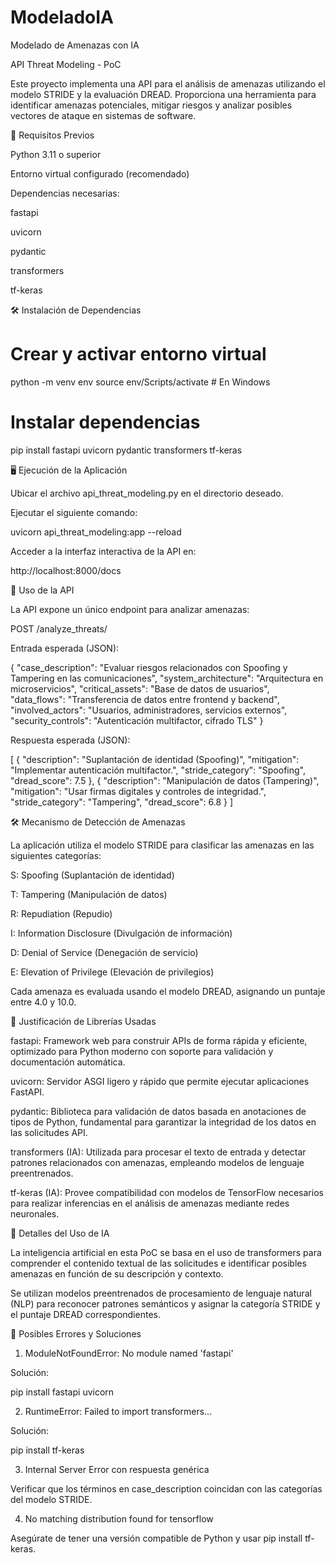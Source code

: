 # ModeladoIA
Modelado de Amenazas con IA

API Threat Modeling - PoC

Este proyecto implementa una API para el análisis de amenazas utilizando el modelo STRIDE y la evaluación DREAD. Proporciona una herramienta para identificar amenazas potenciales, mitigar riesgos y analizar posibles vectores de ataque en sistemas de software.

🚀 Requisitos Previos

Python 3.11 o superior

Entorno virtual configurado (recomendado)

Dependencias necesarias:

fastapi

uvicorn

pydantic

transformers

tf-keras

🛠️ Instalación de Dependencias

# Crear y activar entorno virtual
python -m venv env
source env/Scripts/activate  # En Windows

# Instalar dependencias
pip install fastapi uvicorn pydantic transformers tf-keras

🖥️ Ejecución de la Aplicación

Ubicar el archivo api_threat_modeling.py en el directorio deseado.

Ejecutar el siguiente comando:

uvicorn api_threat_modeling:app --reload

Acceder a la interfaz interactiva de la API en:

http://localhost:8000/docs

🧪 Uso de la API

La API expone un único endpoint para analizar amenazas:

POST /analyze_threats/

Entrada esperada (JSON):

{
  "case_description": "Evaluar riesgos relacionados con Spoofing y Tampering en las comunicaciones",
  "system_architecture": "Arquitectura en microservicios",
  "critical_assets": "Base de datos de usuarios",
  "data_flows": "Transferencia de datos entre frontend y backend",
  "involved_actors": "Usuarios, administradores, servicios externos",
  "security_controls": "Autenticación multifactor, cifrado TLS"
}

Respuesta esperada (JSON):

[
  {
    "description": "Suplantación de identidad (Spoofing)",
    "mitigation": "Implementar autenticación multifactor.",
    "stride_category": "Spoofing",
    "dread_score": 7.5
  },
  {
    "description": "Manipulación de datos (Tampering)",
    "mitigation": "Usar firmas digitales y controles de integridad.",
    "stride_category": "Tampering",
    "dread_score": 6.8
  }
]

🛠️ Mecanismo de Detección de Amenazas

La aplicación utiliza el modelo STRIDE para clasificar las amenazas en las siguientes categorías:

S: Spoofing (Suplantación de identidad)

T: Tampering (Manipulación de datos)

R: Repudiation (Repudio)

I: Information Disclosure (Divulgación de información)

D: Denial of Service (Denegación de servicio)

E: Elevation of Privilege (Elevación de privilegios)

Cada amenaza es evaluada usando el modelo DREAD, asignando un puntaje entre 4.0 y 10.0.

🧩 Justificación de Librerías Usadas

fastapi: Framework web para construir APIs de forma rápida y eficiente, optimizado para Python moderno con soporte para validación y documentación automática.

uvicorn: Servidor ASGI ligero y rápido que permite ejecutar aplicaciones FastAPI.

pydantic: Biblioteca para validación de datos basada en anotaciones de tipos de Python, fundamental para garantizar la integridad de los datos en las solicitudes API.

transformers (IA): Utilizada para procesar el texto de entrada y detectar patrones relacionados con amenazas, empleando modelos de lenguaje preentrenados.

tf-keras (IA): Provee compatibilidad con modelos de TensorFlow necesarios para realizar inferencias en el análisis de amenazas mediante redes neuronales.

📘 Detalles del Uso de IA

La inteligencia artificial en esta PoC se basa en el uso de transformers para comprender el contenido textual de las solicitudes e identificar posibles amenazas en función de su descripción y contexto.

Se utilizan modelos preentrenados de procesamiento de lenguaje natural (NLP) para reconocer patrones semánticos y asignar la categoría STRIDE y el puntaje DREAD correspondientes.


🛑 Posibles Errores y Soluciones

1. ModuleNotFoundError: No module named 'fastapi'

Solución:

pip install fastapi uvicorn

2. RuntimeError: Failed to import transformers...

Solución:

pip install tf-keras

3. Internal Server Error con respuesta genérica

Verificar que los términos en case_description coincidan con las categorías del modelo STRIDE.

4. No matching distribution found for tensorflow

Asegúrate de tener una versión compatible de Python y usar pip install tf-keras.

